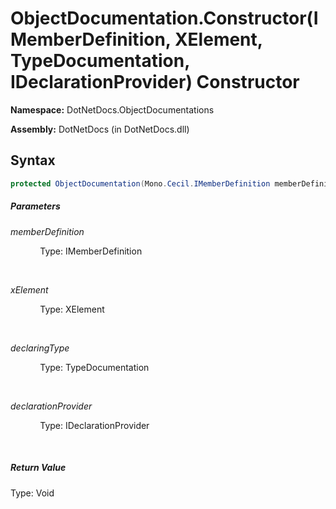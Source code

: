 # ObjectDocumentation.Constructor(IMemberDefinition, XElement, TypeDocumentation, IDeclarationProvider) Constructor
**Namespace:** DotNetDocs.ObjectDocumentations

**Assembly:** DotNetDocs (in DotNetDocs.dll)
## Syntax
```csharp
protected ObjectDocumentation(Mono.Cecil.IMemberDefinition memberDefinition, System.Xml.Linq.XElement xElement, DotNetDocs.ObjectDocumentations.TypeDocumentation declaringType, DotNetDocs.Mixins.Contracts.IDeclarationProvider declarationProvider);
```
##### Parameters
*memberDefinition*

&nbsp;&nbsp;&nbsp;&nbsp;&nbsp;&nbsp;&nbsp;&nbsp;&nbsp;&nbsp;&nbsp;&nbsp;Type: IMemberDefinition

&nbsp;&nbsp;&nbsp;&nbsp;&nbsp;&nbsp;&nbsp;&nbsp;&nbsp;&nbsp;&nbsp;&nbsp;


*xElement*

&nbsp;&nbsp;&nbsp;&nbsp;&nbsp;&nbsp;&nbsp;&nbsp;&nbsp;&nbsp;&nbsp;&nbsp;Type: XElement

&nbsp;&nbsp;&nbsp;&nbsp;&nbsp;&nbsp;&nbsp;&nbsp;&nbsp;&nbsp;&nbsp;&nbsp;


*declaringType*

&nbsp;&nbsp;&nbsp;&nbsp;&nbsp;&nbsp;&nbsp;&nbsp;&nbsp;&nbsp;&nbsp;&nbsp;Type: TypeDocumentation

&nbsp;&nbsp;&nbsp;&nbsp;&nbsp;&nbsp;&nbsp;&nbsp;&nbsp;&nbsp;&nbsp;&nbsp;


*declarationProvider*

&nbsp;&nbsp;&nbsp;&nbsp;&nbsp;&nbsp;&nbsp;&nbsp;&nbsp;&nbsp;&nbsp;&nbsp;Type: IDeclarationProvider

&nbsp;&nbsp;&nbsp;&nbsp;&nbsp;&nbsp;&nbsp;&nbsp;&nbsp;&nbsp;&nbsp;&nbsp;


##### Return Value
Type: Void




